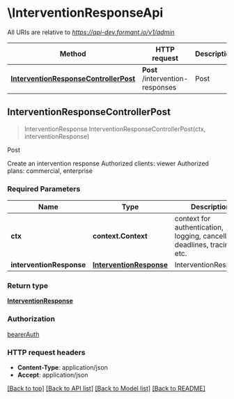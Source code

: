 # \InterventionResponseApi

All URIs are relative to *https://api-dev.formant.io/v1/admin*

Method | HTTP request | Description
------------- | ------------- | -------------
[**InterventionResponseControllerPost**](InterventionResponseApi.md#InterventionResponseControllerPost) | **Post** /intervention-responses | Post



## InterventionResponseControllerPost

> InterventionResponse InterventionResponseControllerPost(ctx, interventionResponse)

Post

Create an intervention response Authorized clients: viewer Authorized plans: commercial, enterprise

### Required Parameters


Name | Type | Description  | Notes
------------- | ------------- | ------------- | -------------
**ctx** | **context.Context** | context for authentication, logging, cancellation, deadlines, tracing, etc.
**interventionResponse** | [**InterventionResponse**](InterventionResponse.md)| InterventionResponse | 

### Return type

[**InterventionResponse**](InterventionResponse.md)

### Authorization

[bearerAuth](../README.md#bearerAuth)

### HTTP request headers

- **Content-Type**: application/json
- **Accept**: application/json

[[Back to top]](#) [[Back to API list]](../README.md#documentation-for-api-endpoints)
[[Back to Model list]](../README.md#documentation-for-models)
[[Back to README]](../README.md)

